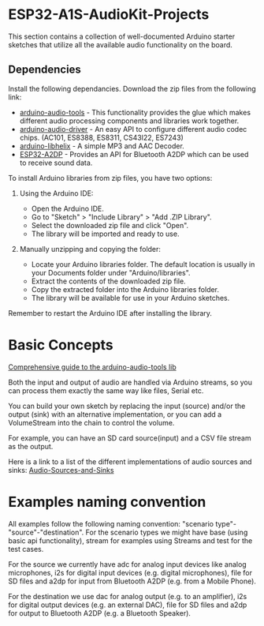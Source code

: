 # ESP32-A1S-AudioKit-Projects

This section contains a collection of well-documented Arduino starter sketches that utilize all the available audio functionality on the board.

## Dependencies

Install the following dependancies. Download the zip files from the following link:

- [arduino-audio-tools](https://github.com/pschatzmann/arduino-audio-tools) - This functionality provides the glue which makes different audio processing components and libraries work together.
- [arduino-audio-driver](https://github.com/pschatzmann/arduino-audio-driver) - An easy API to configure different audio codec chips. (AC101, ES8388, ES8311, CS43l22, ES7243)
- [arduino-libhelix](https://github.com/pschatzmann/arduino-libhelix) - A simple MP3 and AAC Decoder.
- [ESP32-A2DP](https://github.com/pschatzmann/ESP32-A2DP) - Provides an API for Bluetooth A2DP which can be used to receive sound data.

To install Arduino libraries from zip files, you have two options:

1. Using the Arduino IDE:

   - Open the Arduino IDE.
   - Go to "Sketch" > "Include Library" > "Add .ZIP Library".
   - Select the downloaded zip file and click "Open".
   - The library will be imported and ready to use.

2. Manually unzipping and copying the folder:
   - Locate your Arduino libraries folder. The default location is usually in your Documents folder under "Arduino/libraries".
   - Extract the contents of the downloaded zip file.
   - Copy the extracted folder into the Arduino libraries folder.
   - The library will be available for use in your Arduino sketches.

Remember to restart the Arduino IDE after installing the library.

# Basic Concepts

[Comprehensive guide to the arduino-audio-tools lib](https://github.com/pschatzmann/arduino-audio-tools/wiki)

Both the input and output of audio are handled via Arduino streams, so you can process them exactly the same way like files, Serial etc.

You can build your own sketch by replacing the input (source) and/or the output (sink) with an alternative implementation, or you can add a VolumeStream into the chain to control the volume.

For example, you can have an SD card source(input) and a CSV file stream as the output.

Here is a link to a list of the different implementations of audio sources and sinks:
[Audio-Sources-and-Sinks](https://github.com/pschatzmann/arduino-audio-tools/wiki/Audio-Sources-and-Sinks)

# Examples naming convention

All examples follow the following naming convention: "scenario type"-"source"-"destination". For the scenario types we might have base (using basic api functionality), stream for examples using Streams and test for the test cases.

For the source we currently have adc for analog input devices like analog microphones, i2s for digital input devices (e.g. digital microphones), file for SD files and a2dp for input from Bluetooth A2DP (e.g. from a Mobile Phone).

For the destination we use dac for analog output (e.g. to an amplifier), i2s for digital output devices (e.g. an external DAC), file for SD files and a2dp for output to Bluetooth A2DP (e.g. a Bluetooth Speaker).
